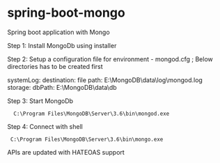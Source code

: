 # spring-boot-mongo
Spring boot application with Mongo

Step 1: Install MongoDb using installer

Step 2: Setup a configuration file for environment - mongod.cfg ; Below directories has to be created first

 systemLog:
    destination: file
    path: E:\MongoDB\data\log\mongod.log
 storage:
    dbPath: E:\MongoDB\data\db
	
Step 3: Start MongoDb 
     
	  C:\Program Files\MongoDB\Server\3.6\bin\mongod.exe 
	  
Step 4: Connect with shell 
     
	 C:\Program Files\MongoDB\Server\3.6\bin\mongo.exe
       
APIs are updated with HATEOAS support 



